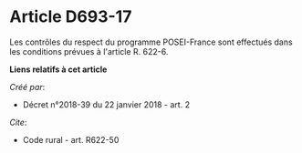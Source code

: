 # Article D693-17

Les contrôles du respect du programme POSEI-France sont effectués dans les conditions prévues à l'article R. 622-6.

**Liens relatifs à cet article**

_Créé par_:

  - Décret n°2018-39 du 22 janvier 2018 - art. 2

_Cite_:

  - Code rural - art. R622-50
